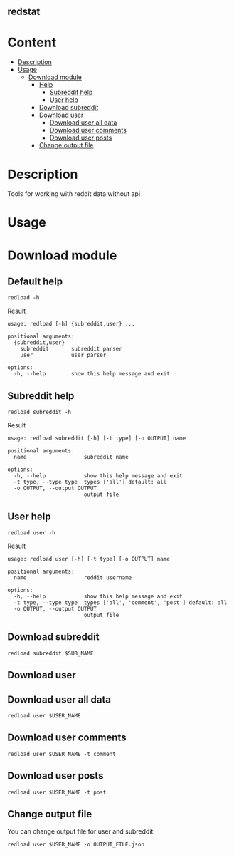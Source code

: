 redstat
---

# Content

- [Description](#description)
- [Usage](#usage)
    - [Download module](#download-module)
        - [Help](#default-help)
            - [Subreddit help](#subreddit-help)
            - [User help](#user-help)
        - [Download subreddit](#download-subreddit)
        - [Download user](#download-user)
            - [Download user all data](#download-user-all-data)
            - [Download user comments](#download-user-comments)
            - [Download user posts](#download-user-posts)
        - [Change output file](#change-output-file)

# Description

Tools for working with reddit data without api

# Usage

# Download module

## Default help

```commandline
redload -h
```

Result

```commandline
usage: redload [-h] {subreddit,user} ...           
                                                   
positional arguments:                              
  {subreddit,user}                                 
    subreddit       subreddit parser               
    user            user parser                    
                                                   
options:                                           
  -h, --help        show this help message and exit
```

## Subreddit help

```commandline
redload subreddit -h
```

Result

```commandline
usage: redload subreddit [-h] [-t type] [-o OUTPUT] name

positional arguments:
  name                  subreddit name

options:
  -h, --help            show this help message and exit
  -t type, --type type  types ['all'] default: all
  -o OUTPUT, --output OUTPUT
                        output file
```

## User help

```commandline
redload user -h
```

Result

```commandline
usage: redload user [-h] [-t type] [-o OUTPUT] name    
                                                       
positional arguments:                                  
  name                  reddit username                
                                                       
options:                                               
  -h, --help            show this help message and exit
  -t type, --type type  types ['all', 'comment', 'post'] default: all
  -o OUTPUT, --output OUTPUT
                        output file
```

## Download subreddit

```commandline
redload subreddit $SUB_NAME
```

## Download user

## Download user all data

```commandline
redload user $USER_NAME
```

## Download user comments

```commandline
redload user $USER_NAME -t comment
```

## Download user posts

```commandline
redload user $USER_NAME -t post
```

## Change output file

You can change output file for user and subreddit

```commandline
redload user $USER_NAME -o OUTPUT_FILE.json
```